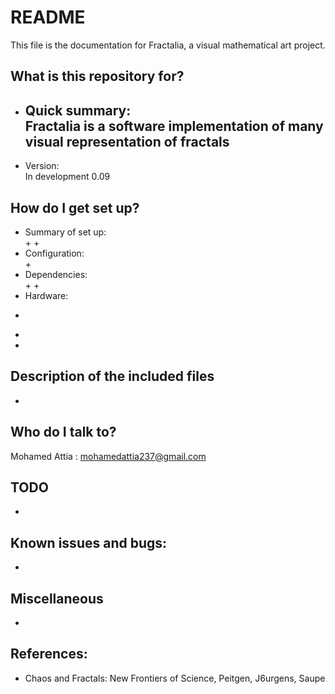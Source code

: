 # README #
This file is the  documentation for Fractalia, a visual mathematical art project.

## What is this repository for?
* Quick summary:  
Fractalia is a software implementation of many visual representation of fractals
   - 
* Version:  
In development 0.09

## How do I get set up?
* Summary of set up:  
   + 
   + 
* Configuration:  
   + 
* Dependencies:  
   + 
   + 
* Hardware:  
 + 
  - 
  - 

## Description of the included files 
* 

## Who do I talk to? 
Mohamed Attia : mohamedattia237@gmail.com



## TODO
* 
## Known issues and bugs:
* 
 
## Miscellaneous 
* 

## References:
* Chaos and Fractals: New Frontiers of Science, Peitgen, J6urgens, Saupe
